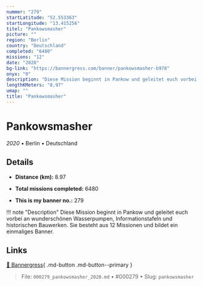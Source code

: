 ```yaml
---
nummer: "279"
startLatitude: "52.553363"
startLongitude: "13.415256"
titel: "Pankowsmasher"
picture: ""
region: "Berlin"
country: "Deutschland"
completed: "6480"
missions: "12"
date: "2020"
bg-link: "https://bannergress.com/banner/pankowsmasher-b978"
onyx: "0"
description: "Diese Mission beginnt in Pankow und geleitet euch vorbei an wunderschönen Wasserpumpen, Informationstafeln und historischen Bauwerken.  Sie besteht aus 12 Missionen  und bildet ein  einmaliges Banner."
lengthKMeters: "8,97"
umap: ""
title: "Pankowsmasher"
---
```

# Pankowsmasher

*2020* • Berlin • Deutschland



## Details
- **Distance (km):** 8.97

- **Total missions completed:** 6480
- **This is my banner no.:** 279


!!! note "Description"
    Diese Mission beginnt in Pankow und geleitet euch vorbei an wunderschönen Wasserpumpen, Informationstafeln und historischen Bauwerken.  Sie besteht aus 12 Missionen  und bildet ein  einmaliges Banner.



## Links
[🔗 Bannergress](https://bannergress.com/banner/pankowsmasher-b978){ .md-button .md-button--primary }



> File: `000279_pankowsmasher_2020.md` • #000279 • Slug: `pankowsmasher`
